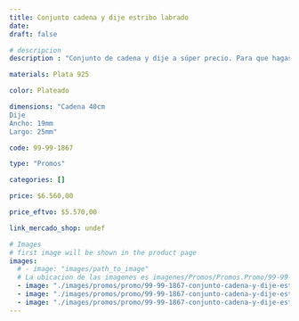 ```yaml
---
title: Conjunto cadena y dije estribo labrado
date: 
draft: false

# descripcion
description : "Conjunto de cadena y dije a súper precio. Para que hagas los regalos más lindos y de la mejor calidad. Todo en plata 925. "

materials: Plata 925

color: Plateado

dimensions: "Cadena 40cm 
Dije
Ancho: 19mm 
Largo: 25mm"

code: 99-99-1867

type: "Promos"

categories: []

price: $6.560,00

price_eftvo: $5.570,00

link_mercado_shop: undef

# Images
# first image will be shown in the product page
images:
  # - image: "images/path_to_image"
  # La ubicacion de las imagenes es imagenes/Promos/Promos.Promo/99-99-1867-conjunto-cadena-y-dije-estribo-labrado
  - image: "./images/promos/promo/99-99-1867-conjunto-cadena-y-dije-estribo-labrado_a.jpg"
  - image: "./images/promos/promo/99-99-1867-conjunto-cadena-y-dije-estribo-labrado_b.jpg"
  - image: "./images/promos/promo/99-99-1867-conjunto-cadena-y-dije-estribo-labrado_c.jpg"
---
```

